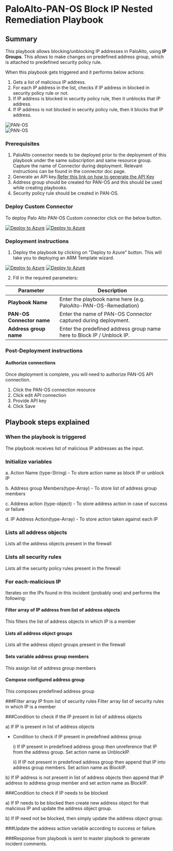 # PaloAlto-PAN-OS Block IP Nested Remediation Playbook

 ## Summary

This playbook allows blocking/unblocking IP addresses in PaloAlto, using **IP Groups**. This allows to make changes on predefined address group, which is attached to predefined security policy rule.

When this playbook gets triggered and it performs below actions:

1. Gets a list of malicious IP address.
2. For each IP address in the list, checks if IP address in blocked in security policy rule or not.
3. If IP address is blocked in security policy rule, then it unblocks that IP address.
4. If IP address is not blocked in security policy rule, then it blocks that IP address.

![PAN-OS](./Images/PlaybookdesignerLight.png)<br>
![PAN-OS](./Images/PlaybookdesignerDark.png)<br>

### Prerequisites
1. PaloAlto connector needs to be deployed prior to the deployment of this playbook under the same subscription and same resource group. Capture the name of Connector during deployment. Relevant instructions can be found in the connector doc page.
2. Generate an API key.[Refer this link on how to generate the API Key](https://paloaltolactest.trafficmanager.net/restapi-doc/#tag/key-generation)
3. Address group should be created for PAN-OS and this should be used while creating playbooks.
4. Security policy rule should be created in PAN-OS.

### Deploy Custom Connector

To deploy Palo Alto PAN-OS Custom connector click on the below button.

[![Deploy to Azure](https://aka.ms/deploytoazurebutton)](https://portal.azure.com/#create/Microsoft.Template/uri/https%3A%2F%2Fraw.githubusercontent.com%2FAzure%2FAzure-Sentinel%2Fmaster%2FPlaybooks%2FPaloAlto-PAN-OS%2FPaloAltoCustomConnector%2Fazuredeploy.json) [![Deploy to Azure](https://aka.ms/deploytoazuregovbutton)](https://portal.azure.com/#create/Microsoft.Template/uri/https%3A%2F%2Fraw.githubusercontent.com%2FAzure%2FAzure-Sentinel%2Fmaster%2FPlaybooks%2FPaloAlto-PAN-OS%2FPaloAltoCustomConnector%2Fazuredeploy.json)


### Deployment instructions
1. Deploy the playbook by clicking on "Deploy to Azure" button. This will take you to deploying an ARM Template wizard.

[![Deploy to Azure](https://aka.ms/deploytoazurebutton)](https://portal.azure.com/#create/Microsoft.Template/uri/https%3A%2F%2Fraw.githubusercontent.com%2FAzure%2FAzure-Sentinel%2Ftree%2Fmaster%2FMasterPlaybooks%2FRemediation-IP%2FPaloAlto-PAN-OS-BlockIP-Nested-Remediation%2Fazuredeploy.json)  [![Deploy to Azure](https://aka.ms/deploytoazuregovbutton)](https://portal.azure.com/#create/Microsoft.Template/uri/https%3A%2F%2Fraw.githubusercontent.com%2FAzure%2FAzure-Sentinel%2Ftree%2Fmaster%2FMasterPlaybooks%2FRemediation-IP%2FPaloAlto-PAN-OS-BlockIP-Nested-Remediation%2Fazuredeploy.json)


2. Fill in the required parameters:

|Parameter|Description|
|------------|---------------|
|**Playbook Name**|Enter the playbook name here (e.g. PaloAlto-PAN-OS-Remediation)|
|**PAN-OS Connector name**|Enter the name of PAN-OS Connector captured during deployment.|
|**Address group name**|Enter the predefined address group name here to Block IP / Unblock IP.|


### Post-Deployment instructions
#### Authorize connections
Once deployment is complete, you will need to authorize PAN-OS API connection.
1.	Click the PAN-OS connection resource
2.	Click edit API connection
3.	Provide API key
4.	Click Save



## Playbook steps explained

### When the playbook is triggered

The playbook receives list of malicious IP addresses as the input.

### Initialize variables

   a. Action Name (type-String) - To store action name as block IP or unblock IP

   b. Address group Members(type-Array) - To store list of address group members

   c. Address action (type-object) - To store address action in case of success or failure

   d. IP Address Action(type-Array) - To store action taken against each IP

### Lists all address objects
Lists all the address objects present in the firewall

### Lists all security rules
Lists all the security policy rules present in the firewall

### For each-malicious IP
Iterates on the IPs found in this incident (probably one) and performs the following:

#### Filter array of IP address from list of address objects
This filters the list of address objects in which IP is a member

#### Lists all address object groups
Lists all the address object groups present in the firewall

#### Sets variable address group members
This assign list of address group members

#### Compose configured address group
This composes predefined address group

###Filter array IP from list of security rules
Filter array list of security rules in which IP is a member

###Condition to check if the IP present in list of address objects

a) If IP is present in list of address objects

   * Condition to check if IP present in predefined address group

        i) If IP present in predefined address group then unreference that IP from the address group. Set action name as UnblockIP.

        ii) If IP not present in predefined address group then append that IP into address group members. Set action name as BlockIP.

b) If IP address is not present in list of address objects then append that IP address to address group member and set action name as BlockIP.

###Condition to check if IP needs to be blocked

a) If IP needs to be blocked then create new address object for that malicious IP and update the address object group.

b) If IP need not be blocked, then simply update the address object group.

###Update the address action variable according to success or failure.

###Response from playbook is sent to master playbook to generate incident comments.
